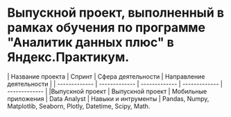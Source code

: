 # Выпускной проект, выполненный в рамках обучения по программе "Аналитик данных плюс" в Яндекс.Практикум.

| Название проекта | Спринт | Сфера деятельности | Направление деятельности | 
| ------------- | ------------- | ------------- | ------------- | ------------- |
|Выпускной проект | Выпускной проект | Мобильные приложения | Data Analyst | Навыки и интрументы | Pandas, Numpy, Matplotlib, 
Seaborn, Plotly, Datetime, Scipy, Math.

